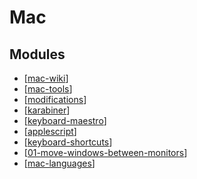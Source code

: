 # Mac

Modules
---

- [[mac-wiki]]
- [[mac-tools]]
- [[modifications]]
- [[karabiner]]
- [[keyboard-maestro]]
- [[applescript]]
- [[keyboard-shortcuts]]
- [[01-move-windows-between-monitors]]
- [[mac-languages]]

[//begin]: # "Autogenerated link references for markdown compatibility"
[mac-wiki]: mac-wiki/mac-wiki.md "Mac Wiki"
[mac-tools]: mac-tools.md "Mac Tools"
[modifications]: modifications.md "Modifications"
[karabiner]: karabiner/karabiner.md "Karabiner"
[keyboard-maestro]: keyboard-maestro/keyboard-maestro.md "Keyboard Maestro"
[applescript]: applescript/applescript.md "AppleScript"
[keyboard-shortcuts]: keyboard-shortcuts/keyboard-shortcuts.md "Keyboard Shortcuts"
[01-move-windows-between-monitors]: 01-move-windows-between-monitors.md "Move windows between monitors"
[mac-languages]: mac-languages/mac-languages.md "Mac Languages"
[//end]: # "Autogenerated link references"
